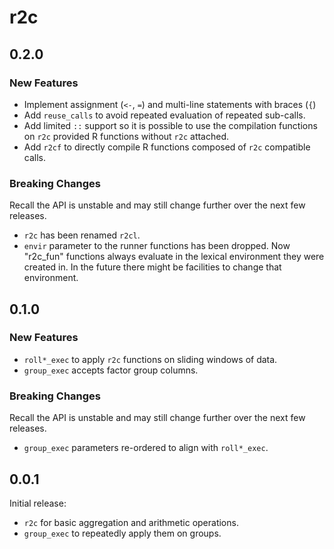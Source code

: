 # r2c

## 0.2.0

### New Features

* Implement assignment (`<-`, `=`) and multi-line statements with braces (`{`)
* Add `reuse_calls` to avoid repeated evaluation of repeated sub-calls.
* Add limited `::` support so it is possible to use the compilation functions on
  `r2c` provided R functions without `r2c` attached.
* Add `r2cf` to directly compile R functions composed of `r2c` compatible calls.

### Breaking Changes

Recall the API is unstable and may still change further over the next few
releases.

* `r2c` has been renamed `r2cl`.
* `envir` parameter to the runner functions has been dropped.  Now "r2c_fun"
  functions always evaluate in the lexical environment they were created in.  In
  the future there might be facilities to change that environment.

## 0.1.0

### New Features

* `roll*_exec` to apply `r2c` functions on sliding windows of data.
* `group_exec` accepts factor group columns.

### Breaking Changes

Recall the API is unstable and may still change further over the next few
releases.

* `group_exec` parameters re-ordered to align with `roll*_exec`.

## 0.0.1

Initial release:

* `r2c` for basic aggregation and arithmetic operations.
* `group_exec` to repeatedly apply them on groups.
